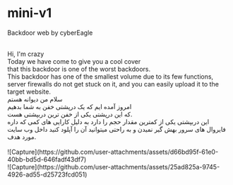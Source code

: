 # mini-v1
Backdoor web by cyberEagle

<br>
Hi, I'm crazy
<br>
Today we have come to give you a cool cover
<br>
that this backdoor is one of the worst backdoors.
<br>
This backdoor has one of the smallest volume due to its few functions, server firewalls do not get stuck on it, and you can easily upload it to the target website.
<br>
سلام من دیوانه هستم
<br>
امروز آمده ایم که یک درپشتی خفن به شما بدهیم
<br>
که این درپشتی یکی از خفن ترین دربپشتی هست.
<br>
این دربپشتی یکی از کمترین مقدار حجم را دارد به دلیل کارایی های کمی که داره فایروال های سرور بهش گیر نمیدن و به راحتی میتوانید آن را آپلود کنید داخل وب سایت مورد هدف.
<br>
<br>![Capture](https://github.com/user-attachments/assets/d66bd95f-61e0-40bb-bd5d-646fadf43df7)

<br>
![Capture](https://github.com/user-attachments/assets/25ad825a-9745-4926-ad55-d25723fcd051)
